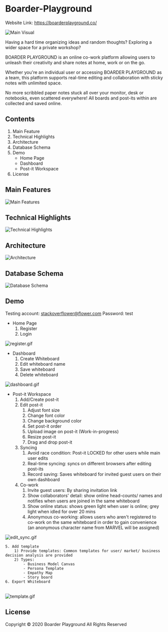 # Boarder-Playground
Website Link: https://boarderplayground.co/

![Main Visual](./public/img/main_boarder.png)

Having a hard time organizing ideas and random thoughts? 
Exploring a wider space for a private workshop? 

BOARDER PLAYGROUND is an online co-work platform allowing users to unleash their creativity and share notes at home, work or on the go.

Whether you're an individual user or accessing BOARDER PLAYGROUND as a team, this platform supports real-time editing and collaboration with sticky notes with unlimited space.

No more scribbled paper notes stuck all over your monitor, desk or notebooks, even scattered everywhere! All boards and post-its within are collected and saved online.

## Contents
1. Main Feature
2. Technical Highlights
3. Architecture
4. Database Schema
5. Demo
    - Home Page
    - Dashboard
    - Post-it Workspace 
6. License

## Main Features
![Main Features](./public/img/mf_0.png)

## Technical Highlights
![Technical Highlights](./public/img/Technical_Highlights.png)

## Architecture
![Architecture](./public/img/arc.gif)

## Database Schema
![Database Schema](./public/img/boarder_eer.png)


## Demo
Testing account: stackoverflower@flower.com
Password: test

- Home Page
    1. Register
    2. Login

![register.gif](./public/img/register.gif)

- Dashboard
    1. Create Whiteboard
    2. Edit whiteboard name
	3. Save whiteboard
	4. Delete whiteboard

![dashboard.gif](./public/img/dashboard.gif)

- Post-it Workspace
    1. Add/Create post-it
	2. Edit post-it
		1) Adjust font size
		2) Change font color
		3) Change background color
		4) Set post-it order
		5) Upload image on post-it (Work-in-progress)
		6) Resize post-it
		7) Drag and drop post-it
    3. Syncing
		1) Avoid race condition: Post-it LOCKED for other users while main user edits
		2) Real-time syncing: syncs on different browsers after editing post-its
		3) Record saving: Saves whiteboard for invited guest users on their own dashboard
    4. Co-work
        1) Invite guest users: By sharing invitation link
		2) Show collaborators' detail: show online head-counts/ names and notifies when users are joined in the same whiteboard
		3) Show online status: shows green light when user is online; grey light when idled for over 20 mins
		4) Anonymous co-working: allows users who aren't registered to co-work on the same whiteboard in order to gain convenience (an anonymous character name from MARVEL will be assigned)

![edit_sync.gif](./public/img/edit_sync.gif)

    5. Add template
		1) Provide templates: Common templates for user/ market/ business decision analysis are provided
		2) Types:
			- Business Model Canvas
			- Persona Template
			- Empathy Map
			- Story board
    6. Export Whiteboard   
<br />![template.gif](./public/img/template.gif)</br>

## License
Copyright © 2020 Boarder Playground All Rights Reserved